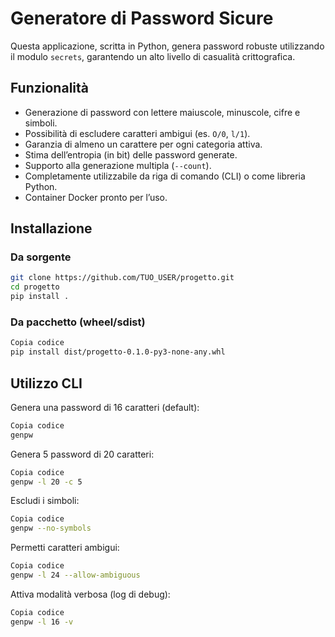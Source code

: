 # Generatore di Password Sicure

Questa applicazione, scritta in Python, genera password robuste utilizzando il modulo `secrets`, garantendo un alto livello di casualità crittografica.

##  Funzionalità
- Generazione di password con lettere maiuscole, minuscole, cifre e simboli.
- Possibilità di escludere caratteri ambigui (es. `O/0`, `l/1`).
- Garanzia di almeno un carattere per ogni categoria attiva.
- Stima dell’entropia (in bit) delle password generate.
- Supporto alla generazione multipla (`--count`).
- Completamente utilizzabile da riga di comando (CLI) o come libreria Python.
- Container Docker pronto per l’uso.

##  Installazione

### Da sorgente
```bash
git clone https://github.com/TUO_USER/progetto.git
cd progetto
pip install .
```
### Da pacchetto (wheel/sdist)
```bash
Copia codice
pip install dist/progetto-0.1.0-py3-none-any.whl
```

## Utilizzo CLI
Genera una password di 16 caratteri (default): 
```bash
Copia codice
genpw
```
Genera 5 password di 20 caratteri:
```bash
Copia codice
genpw -l 20 -c 5
```
Escludi i simboli:
```bash
Copia codice
genpw --no-symbols
```
Permetti caratteri ambigui:
```bash
Copia codice
genpw -l 24 --allow-ambiguous
```
Attiva modalità verbosa (log di debug):
```bash
Copia codice
genpw -l 16 -v
```
